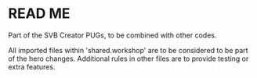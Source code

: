 # READ ME
Part of the SVB Creator PUGs, to be combined with other codes.

All imported files within 'shared.workshop' are to be considered to be part of the hero changes.
Additional rules in other files are to provide testing or extra features.
